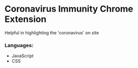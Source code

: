 # Coronavirus Immunity Chrome Extension
Helpful in highlighting the 'coronavirus' on site
### Languages:
- JavaScript
- CSS
